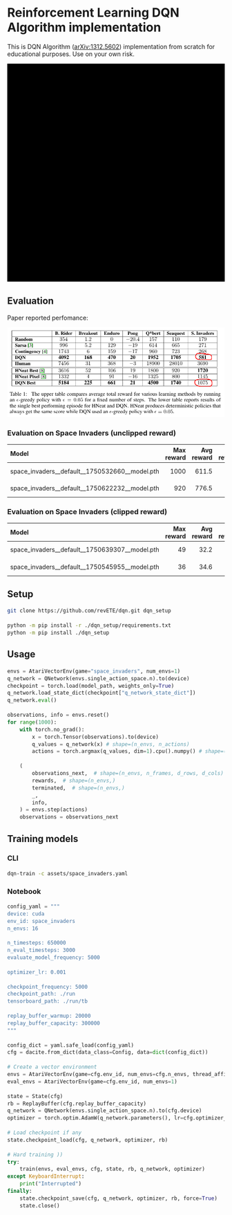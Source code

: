 # Reinforcement Learning DQN Algorithm implementation

This is DQN Algorithm ([arXiv:1312.5602](https://arxiv.org/abs/1312.5602))
implementation from scratch for educational purposes. Use on your own risk.

<img src="https://raw.githubusercontent.com/revETE/dqn/main/assets/space_invaders__default__1750639307__model.gif" width="600" />

## Evaluation

Paper reported perfomance:

![1312.5602](assets/1312.5602.png)

### Evaluation on Space Invaders (unclipped reward)

| Model                                          | Max reward | Avg reward | Min reward |         Comment |
| :---                                           |       ---: |       ---: |       ---: |            ---: |
| space_invaders__default__1750532660__model.pth | 1000       | 611.5      | 490        | Best Max reward |
| space_invaders__default__1750622232__model.pth | 920        | 776.5      | 600        | Best Avg reward |

### Evaluation on Space Invaders (clipped reward)

| Model                                          | Max reward | Avg reward | Min reward |         Comment |
| :---                                           |       ---: |       ---: |       ---: |            ---: |
| space_invaders__default__1750639307__model.pth | 49         | 32.2       | 22         | Best Max reward |
| space_invaders__default__1750545955__model.pth | 36         | 34.6       | 34         | Best Avg reward |

## Setup

```sh
git clone https://github.com/revETE/dqn.git dqn_setup

python -m pip install -r ./dqn_setup/requirements.txt
python -m pip install ./dqn_setup
```

## Usage

```python
envs = AtariVectorEnv(game="space_invaders", num_envs=1)
q_network = QNetwork(envs.single_action_space.n).to(device)
checkpoint = torch.load(model_path, weights_only=True)
q_network.load_state_dict(checkpoint["q_network_state_dict"])
q_network.eval()

observations, info = envs.reset()
for range(1000):
    with torch.no_grad():
        x = torch.Tensor(observations).to(device)
        q_values = q_network(x) # shape=(n_envs, n_actions)
        actions = torch.argmax(q_values, dim=1).cpu().numpy() # shape=(n_envs,)

    (
        observations_next,  # shape=(n_envs, n_frames, d_rows, d_cols)
        rewards,  # shape=(n_envs,)
        terminated,  # shape=(n_envs,)
        _,
        info,
    ) = envs.step(actions)
    observations = observations_next
```

## Training models

### CLI
```sh
dqn-train -c assets/space_invaders.yaml
```

### Notebook

```python
config_yaml = """
device: cuda
env_id: space_invaders
n_envs: 16

n_timesteps: 650000
n_eval_timesteps: 3000
evaluate_model_frequency: 5000

optimizer_lr: 0.001

checkpoint_frequency: 5000
checkpoint_path: ./run
tensorboard_path: ./run/tb

replay_buffer_warmup: 20000
replay_buffer_capacity: 300000
"""

config_dict = yaml.safe_load(config_yaml)
cfg = dacite.from_dict(data_class=Config, data=dict(config_dict))

# Create a vector environment
envs = AtariVectorEnv(game=cfg.env_id, num_envs=cfg.n_envs, thread_affinity_offset=1)
eval_envs = AtariVectorEnv(game=cfg.env_id, num_envs=1)

state = State(cfg)
rb = ReplayBuffer(cfg.replay_buffer_capacity)
q_network = QNetwork(envs.single_action_space.n).to(cfg.device)
optimizer = torch.optim.AdamW(q_network.parameters(), lr=cfg.optimizer_lr)

# Load checkpoint if any
state.checkpoint_load(cfg, q_network, optimizer, rb)

# Hard training ))
try:
    train(envs, eval_envs, cfg, state, rb, q_network, optimizer)
except KeyboardInterrupt:
    print("Interrupted")
finally:
    state.checkpoint_save(cfg, q_network, optimizer, rb, force=True)
    state.close()
```
